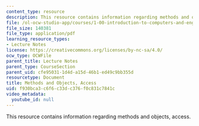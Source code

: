 ```yaml
---
content_type: resource
description: This resource contains information regarding methods and objects, access.
file: /ol-ocw-studio-app/courses/1-00-introduction-to-computers-and-engineering-problem-solving-spring-2012/f930bca3c6f6c33dc376f0c831c7841c_MIT1_00S12_Lec_9.pdf
file_size: 140381
file_type: application/pdf
learning_resource_types:
- Lecture Notes
license: https://creativecommons.org/licenses/by-nc-sa/4.0/
ocw_type: OCWFile
parent_title: Lecture Notes
parent_type: CourseSection
parent_uid: cfe95031-1d4d-a15d-46b1-ed49c9bb355d
resourcetype: Document
title: Methods and Objects, Access
uid: f930bca3-c6f6-c33d-c376-f0c831c7841c
video_metadata:
  youtube_id: null
---
```

This resource contains information regarding methods and objects, access.